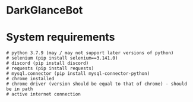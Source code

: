 # DarkGlanceBot


# System requirements
    # python 3.7.9 (may / may not support later versions of python)
    # selenium (pip install selenium==3.141.0)
    # discord (pip install discord)
    # requests (pip install requests)
    # mysql.connector (pip install mysql-connector-python)
    # chrome installed
    # chrome driver (version should be equal to that of chrome) - should be in path
    # active internet connection
    
